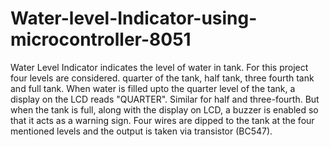 # Water-level-Indicator-using-microcontroller-8051
Water Level Indicator indicates the level of water in tank. For this project four levels are considered. quarter of the tank, half tank, three fourth tank and full tank. When water is filled upto the quarter level of the tank, a display on the LCD reads "QUARTER". Similar for half and three-fourth. But when the tank is full, along with the display on LCD, a buzzer is enabled so that it acts as a warning sign. Four wires are dipped to the tank at the four mentioned levels and the output is taken via transistor (BC547). 
